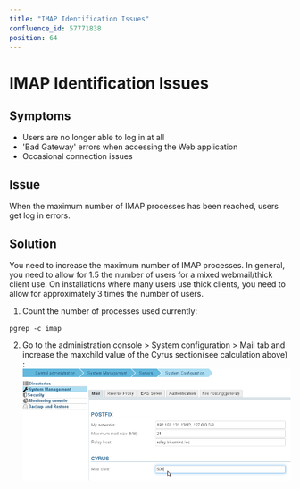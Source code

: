 ```yaml
---
title: "IMAP Identification Issues"
confluence_id: 57771838
position: 64
---
```

# IMAP Identification Issues


## Symptoms

- Users are no longer able to log in at all
- 'Bad Gateway' errors when accessing the Web application
- Occasional connection issues


## Issue

When the maximum number of IMAP processes has been reached, users get log in errors.

## Solution

You need to increase the maximum number of IMAP processes.
In general, you need to allow for 1.5 the number of users for a mixed webmail/thick client use. On installations where many users use thick clients, you need to allow for approximately 3 times the number of users.

1. Count the number of processes used currently:


```
pgrep -c imap
```


2. Go to the administration console > System configuration > Mail tab and increase the maxchild value of the Cyrus section(see calculation above) :![](../../attachments/57771838/57771839.png)


